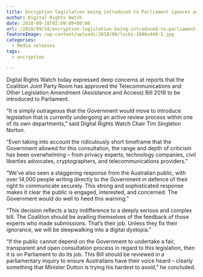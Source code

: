 ```yaml
---
title: Encryption legislation being introduced to Parliament ignores active consultation
author: Digital Rights Watch
date: 2018-09-18T02:09:09+00:00
url: /2018/09/18/encryption-legislation-being-introduced-to-parliament-ignores-active-consultation/
featureImage: /wp-content/uploads/2018/08/locks-1000x440-1.jpg
categories:
  - Media releases
tags:
  - encryption

---
```

Digital Rights Watch today expressed deep concerns at reports that the Coalition Joint Party Room has approved the Telecommunications and Other Legislation Amendment (Assistance and Access) Bill 2018 to be introduced to Parliament.

“It is simply outrageous that the Government would move to introduce legislation that is currently undergoing an active review process within one of its own departments,&#8221; said Digital Rights Watch Chair Tim Singleton Norton.  


“Even taking into account the ridiculously short timeframe that the Government allowed for this consultation, the range and depth of criticism has been overwhelming – from privacy experts, technology companies, civil liberties advocates, cryptographers, and telecommunications providers.”  


“We’ve also seen a staggering response from the Australian public, with over 14,000 people writing directly to the Government in defence of their right to communicate securely. This strong and sophisticated response makes it clear the public is engaged, interested, and concerned. The Government would do well to heed this warning.”  


“This decision reflects a lazy indifference to a deeply serious and complex bill. The Coalition should be availing themselves of the feedback of those experts who made submissions. That’s their job. Unless they fix their ignorance, we will be sleepwalking into a digital dystopia.”  


“If the public cannot depend on the Government to undertake a fair, transparent and open consultation process in regard to this legislation, then it is on Parliament to do its job. This Bill should be reviewed in a parliamentary inquiry to ensure Australians have their voice heard &#8211; clearly something that Minister Dutton is trying his hardest to avoid,&#8221; he concluded.